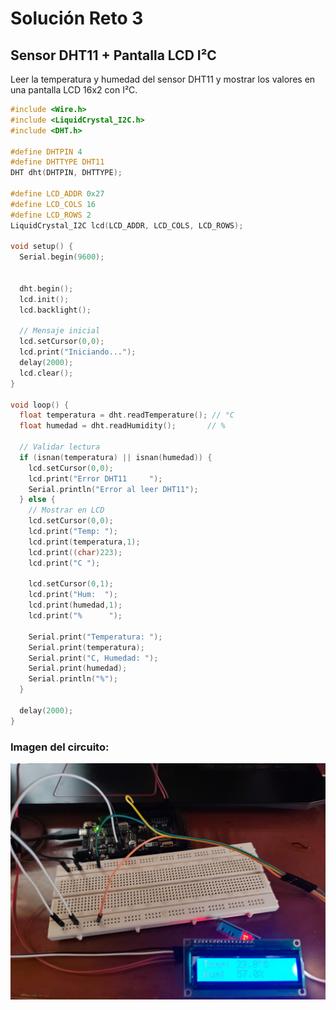 # Solución Reto 3

## Sensor DHT11 + Pantalla LCD I²C

Leer la temperatura y humedad del sensor DHT11 y mostrar los valores en una pantalla LCD 16x2 con I²C.

```c
#include <Wire.h>
#include <LiquidCrystal_I2C.h>
#include <DHT.h>

#define DHTPIN 4        
#define DHTTYPE DHT11
DHT dht(DHTPIN, DHTTYPE);

#define LCD_ADDR 0x27  
#define LCD_COLS 16
#define LCD_ROWS 2
LiquidCrystal_I2C lcd(LCD_ADDR, LCD_COLS, LCD_ROWS);

void setup() {
  Serial.begin(9600);


  dht.begin();
  lcd.init();
  lcd.backlight();

  // Mensaje inicial
  lcd.setCursor(0,0);
  lcd.print("Iniciando...");
  delay(2000);
  lcd.clear();
}

void loop() {
  float temperatura = dht.readTemperature(); // °C
  float humedad = dht.readHumidity();       // %

  // Validar lectura
  if (isnan(temperatura) || isnan(humedad)) {
    lcd.setCursor(0,0);
    lcd.print("Error DHT11     ");
    Serial.println("Error al leer DHT11");
  } else {
    // Mostrar en LCD
    lcd.setCursor(0,0);
    lcd.print("Temp: ");
    lcd.print(temperatura,1);
    lcd.print((char)223);
    lcd.print("C ");

    lcd.setCursor(0,1);
    lcd.print("Hum:  ");
    lcd.print(humedad,1);
    lcd.print("%      ");

    Serial.print("Temperatura: ");
    Serial.print(temperatura);
    Serial.print("C, Humedad: ");
    Serial.print(humedad);
    Serial.println("%");
  }

  delay(2000);
}
```

### Imagen del circuito:

![Circuito](./asets/Circuito3.jpeg)